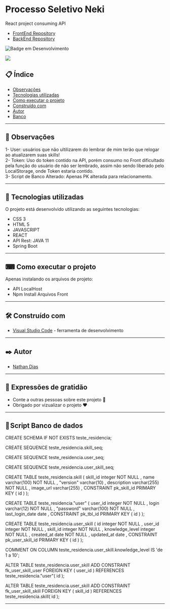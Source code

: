 # Processo Seletivo Neki
React project consuming API

* [FrontEnd Repository](https://github.com/nathanfdias/SeletivoNekiBack/) 
* [BackEnd Repository](https://github.com/nathanfdias/SeletivoNekiFront/) 

![Badge em Desenvolvimento](https://img.shields.io/static/v1?label=STATUS&message=FINALIZADO&color=GREEN&style=for-the-badge)

<img src="/projeto/src/Assets/ProcessoSeletivoNekiFinalGif.gif" heigth="400">


## 📋 Índice

- [Observações](#-observações)
- [Tecnologias utilizadas](#-tecnologias-utilizadas)
- [Como executar o projeto](#-como-executar-o-projeto)
- [Construído com](#%EF%B8%8F-construído-com)
- [Autor](#%EF%B8%8F-autor)
- [Banco](#%EF%B8%8F-autor)

---

## 🚀 Observações

1- User: usuários que não ultilizarem do lembrar de mim terão que relogar ao atualizarem suas skills!</br>
2- Token: Uso do token contido na API, porém consumo no Front dificultado pela função do usuário de não ser lembrado, assim não sendo liberado pelo LocalStorage, onde Token estaria contido.</br>
3- Script de Banco Alterado: Apenas PK alterada para relacionamento.</br>


--- 

## 🚀 Tecnologias utilizadas

O projeto está desenvolvido utilizando as seguintes tecnologias:

- CSS 3
- HTML 5
- JAVASCRIPT
- REACT
- API Rest: JAVA 11
- Spring Boot

--- 

## ⌨ Como executar o projeto

Apenas instalando os arquivos de projeto:
  - API LocalHost
  - Npm Install Arquivos Front

--- 

## 🛠️ Construído com

* [Visual Studio Code](https://code.visualstudio.com/) - ferramenta de desenvolvimento

--- 

## ✒️ Autor

  * [Nathan Dias](https://github.com/nathanfdias/) 

--- 
 
## 🎁 Expressões de gratidão

* Conte a outras pessoas sobre este projeto 📢
* Obrigado por vizualizar o projeto ❤️

--- 

## 👾 Script Banco de dados

CREATE SCHEMA IF NOT EXISTS teste_residencia;

CREATE SEQUENCE teste_residencia.skill_seq;

CREATE SEQUENCE teste_residencia.user_seq;

CREATE SEQUENCE teste_residencia.user_skill_seq;

CREATE  TABLE teste_residencia.skill ( 
	skill_id                   integer  NOT NULL ,
	name                 varchar(100)  NOT NULL ,
	"version"            varchar(10)   ,
	description          varchar(255)  NOT NULL ,
	image_url            varchar(255)   ,
	CONSTRAINT pk_skill_id PRIMARY KEY ( id )
 );

CREATE  TABLE teste_residencia."user" ( 
	user_id                   integer  NOT NULL ,
	login                varchar(12)  NOT NULL ,
	"password"           varchar(100)  NOT NULL ,
	last_login_date      date   ,
	CONSTRAINT pk_tbl_id PRIMARY KEY ( id )
 );

CREATE  TABLE teste_residencia.user_skill ( 
	id                   integer  NOT NULL ,
	user_id              integer  NOT NULL ,
	skill_id             integer  NOT NULL ,
	knowledge_level      integer  NOT NULL ,
	created_at           date  NOT NULL ,
	updated_at           date   ,
	CONSTRAINT pk_user_skill_id PRIMARY KEY ( id )
 );

COMMENT ON COLUMN teste_residencia.user_skill.knowledge_level IS 'de 1 a 10';

ALTER TABLE teste_residencia.user_skill ADD CONSTRAINT fk_user_skill_user FOREIGN KEY ( user_id ) REFERENCES teste_residencia."user"( id );

ALTER TABLE teste_residencia.user_skill ADD CONSTRAINT fk_user_skill_skill FOREIGN KEY ( skill_id ) REFERENCES teste_residencia.skill( id );

--- 
